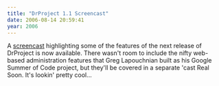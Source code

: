 ```yaml
---
title: "DrProject 1.1 Screencast"
date: 2006-08-14 20:59:41
year: 2006
---
```

A <a href="http://www.cs.utoronto.ca/~gvwilson/drproject-screencast.html">screencast</a> highlighting some of the features of the next release of DrProject is now available.  There wasn't room to include the nifty web-based administration features that Greg Lapouchnian built as his Google Summer of Code project, but they'll be covered in a separate 'cast Real Soon.  It's lookin' pretty cool…
